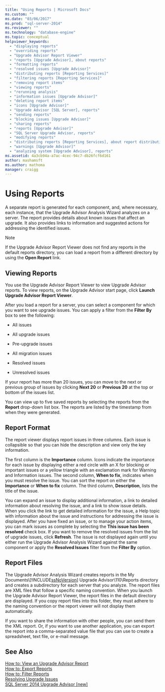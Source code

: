```yaml
---
title: "Using Reports | Microsoft Docs"
ms.custom: ""
ms.date: "03/06/2017"
ms.prod: "sql-server-2014"
ms.reviewer: ""
ms.technology: "database-engine"
ms.topic: conceptual
helpviewer_keywords: 
  - "displaying reports"
  - "overriding reports"
  - "Upgrade Advisor Report Viewer"
  - "reports [Upgrade Advisor], about reports"
  - "formatting reports"
  - "resolved issues [Upgrade Advisor]"
  - "distributing reports [Reporting Services]"
  - "filtering reports [Reporting Services]"
  - "removing report items"
  - "viewing reports"
  - "rerunning analysis"
  - "information issues [Upgrade Advisor]"
  - "deleting report items"
  - "icons [Upgrade Advisor]"
  - "Upgrade Advisor [SQL Server], reports"
  - "sending reports"
  - "blocking issues [Upgrade Advisor]"
  - "sharing reports"
  - "reports [Upgrade Advisor]"
  - "SQL Server Upgrade Advisor, reports"
  - "modifying reports"
  - "distributing reports [Reporting Services], about report distribution"
  - "warnings [Upgrade Advisor]"
  - "analyzing system [Upgrade Advisor], reports"
ms.assetid: 4a3cb94a-a7ac-4cec-94c7-db26fcf6d161
author: mashamsft
ms.author: mathoma
manager: craigg
---
```

# Using Reports
  A separate report is generated for each component, and, where necessary, each instance, that the Upgrade Advisor Analysis Wizard analyzes on a server. The report provides details about known issues that affect an upgrade. It also provides links to information and suggested actions for addressing the identified issues.  
  
> [!NOTE]  
>  If the Upgrade Advisor Report Viewer does not find any reports in the default reports directory, you can load a report from a different directory by using the **Open Report** link.  
  
## Viewing Reports  
 You use the Upgrade Advisor Report Viewer to view Upgrade Advisor reports. To view reports, on the Upgrade Advisor start page, click **Launch Upgrade Advisor Report Viewer**.  
  
 After you load a report for a server, you can select a component for which you want to see upgrade issues. You can apply a filter from the **Filter By** box to see the following:  
  
-   All issues  
  
-   All upgrade issues  
  
-   Pre-upgrade issues  
  
-   All migration issues  
  
-   Resolved issues  
  
-   Unresolved issues  
  
 If your report has more than 20 issues, you can move to the next or previous group of issues by clicking **Next 20** or **Previous 20** at the top or bottom of the issues list.  
  
 You can view up to five saved reports by selecting the reports from the **Report** drop-down list box. The reports are listed by the timestamp from when they were generated.  
  
## Report Format  
 The report viewer displays report issues in three columns. Each issue is collapsible so that you can hide the description and view only the key information.  
  
 The first column is the **Importance** column. Icons indicate the importance for each issue by displaying either a red circle with an X for blocking or important issues or a yellow triangle with an exclamation mark for Warning and Information issues. The second column, **When to fix**, indicates when you must resolve the issue. You can sort the report on either the **Importance** or **When to fix** column. The third column, **Description**, lists the title of the issue.  
  
 You can expand an issue to display additional information, a link to detailed information about resolving the issue, and a link to show issue details. When you click the link to get detailed information for the issue, a Help topic with information about the issue and instructions for addressing the issue is displayed. After you have fixed an issue, or to manage your action items, you can mark issues as complete by selecting the **This issue has been resolved** check box. If you want to remove the resolved issues from the list of upgrade issues, click **Refresh**. The issue is not displayed again until you either run the Upgrade Advisor Analysis Wizard against the same component or apply the **Resolved Issues** filter from the **Filter By** option.  
  
## Report Files  
 The Upgrade Advisor Analysis Wizard creates reports in the My Documents\\[!INCLUDE[ssNoVersion](../../includes/ssnoversion-md.md)] Upgrade Advisor\110\Reports directory and creates a subdirectory for each server that you analyze. The report files are XML files that follow a specific naming convention. When you launch the Upgrade Advisor Report Viewer, the report files in the default directory are displayed. If you copy report files into this folder, they must adhere to the naming convention or the report viewer will not display them automatically.  
  
 If you want to share the information with other people, you can send them the XML report. Or, if you want to use another application, you can export the report into a comma-separated value file that you can use to create a spreadsheet, text file, or e-mail message.  
  
## See Also  
 [How to: View an Upgrade Advisor Report](../../../2014/sql-server/install/how-to-view-an-upgrade-advisor-report.md)   
 [How to: Export Reports](../../../2014/sql-server/install/how-to-export-reports.md)   
 [How to: Filter Reports](../../../2014/sql-server/install/how-to-filter-reports.md)   
 [Resolving Upgrade Issues](../../../2014/sql-server/install/resolving-upgrade-issues.md)   
 [SQL Server 2014 Upgrade Advisor &#91;new&#93;](sql-server-2014-upgrade-advisor.md)  
  
  
